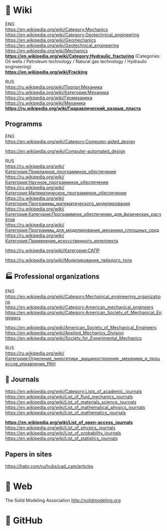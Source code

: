 #  🔗 Wiki                
ENG                                     
https://en.wikipedia.org/wiki/Category:Mechanics                   
https://en.wikipedia.org/wiki/Category:Geotechnical_engineering                  
https://en.wikipedia.org/wiki/Geomechanics       
https://en.wikipedia.org/wiki/Geotechnical_engineering                   
https://en.wikipedia.org/wiki/Mechanics          
**https://en.wikipedia.org/wiki/Category:Hydraulic_fracturing**  (Categories: Oil wells / Petroleum technology / Natural gas technology / Hydraulic engineering)                                  
**https://en.wikipedia.org/wiki/Fracking**                

RUS         
https://ru.wikipedia.org/wiki/Портал:Механика                   
https://ru.wikipedia.org/wiki/Категория:Механика                  
https://ru.wikipedia.org/wiki/Геомеханика                
https://ru.wikipedia.org/wiki/Механика         
**https://ru.wikipedia.org/wiki/Гидравлический_разрыв_пласта**                             

## Programms
ENG               
https://en.wikipedia.org/wiki/Category:Computer-aided_design  

https://en.wikipedia.org/wiki/Computer-automated_design

RUS         
https://ru.wikipedia.org/wiki/Категория:Прикладное_программное_обеспечение                     
https://ru.wikipedia.org/wiki/Категория:Научное_программное_обеспечение                    
https://ru.wikipedia.org/wiki/Категория:Математическое_программное_обеспечение                         
https://ru.wikipedia.org/wiki/Категория:Программы_математического_моделирования               
https://ru.wikipedia.org/wiki/Категория:Категория:Программное_обеспечение_для_физических_расчётов                     
https://ru.wikipedia.org/wiki/Категория:Программы_для_моделирования_механики_сплошных_сред                   
https://ru.wikipedia.org/wiki/Категория:Применение_искусственного_интеллекта         

https://ru.wikipedia.org/wiki/Категория:САПР                 

https://ru.wikipedia.org/wiki/Моделирование_твёрдого_тела                


## 🏭 Professional organizations
ENG               
https://en.wikipedia.org/wiki/Category:Mechanical_engineering_organizations            
https://en.wikipedia.org/wiki/Category:American_mechanical_engineers
https://en.wikipedia.org/wiki/Category:American_Society_of_Mechanical_Engineers                  

https://en.wikipedia.org/wiki/American_Society_of_Mechanical_Engineers     
https://en.wikipedia.org/wiki/Applied_Mechanics_Division                   
https://en.wikipedia.org/wiki/Society_for_Experimental_Mechanics                       

RUS         
https://ru.wikipedia.org/wiki/Категория:Отделение_энергетики,_машиностроения,_механики_и_процессов_управления_РАН                      

## 📄 Journals   
https://en.wikipedia.org/wiki/Category:Lists_of_academic_journals           
https://en.wikipedia.org/wiki/List_of_fluid_mechanics_journals                  
https://en.wikipedia.org/wiki/List_of_materials_science_journals             
https://en.wikipedia.org/wiki/List_of_mathematical_physics_journals              
https://en.wikipedia.org/wiki/List_of_mathematics_journals                  

**https://en.wikipedia.org/wiki/List_of_open-access_journals**       
https://en.wikipedia.org/wiki/List_of_physics_journals             
https://en.wikipedia.org/wiki/List_of_probability_journals             
https://en.wikipedia.org/wiki/List_of_statistics_journals            

## Papers in sites
https://habr.com/ru/hubs/cad_cam/articles                        

# 🌸 Web 
The Solid Modeling Association http://solidmodeling.org                                  





#  🏢 GitHub

